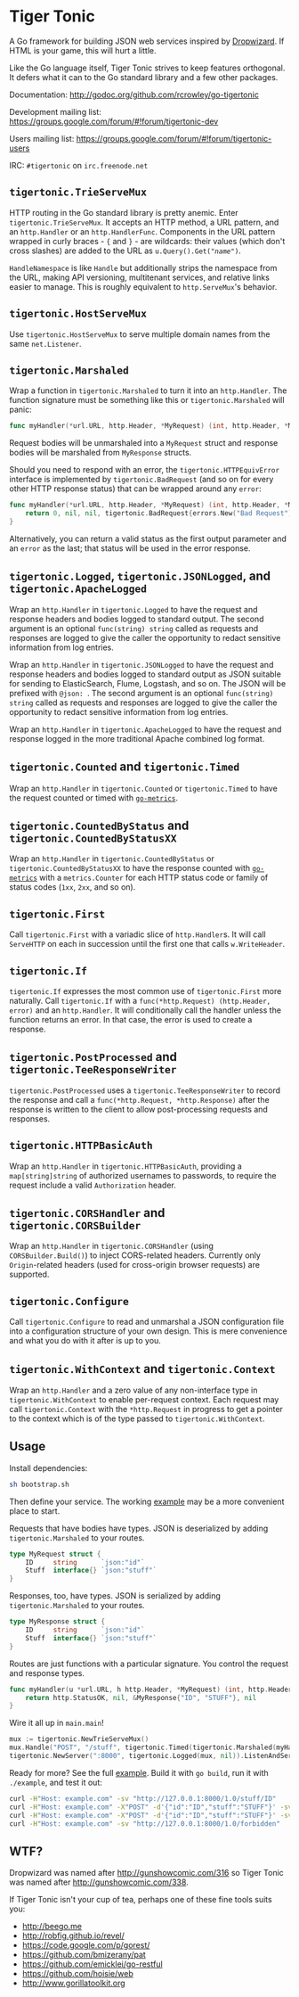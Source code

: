 Tiger Tonic
===========

A Go framework for building JSON web services inspired by [Dropwizard](http://dropwizard.codahale.com).  If HTML is your game, this will hurt a little.

Like the Go language itself, Tiger Tonic strives to keep features orthogonal.  It defers what it can to the Go standard library and a few other packages.

Documentation: <http://godoc.org/github.com/rcrowley/go-tigertonic>

Development mailing list: <https://groups.google.com/forum/#!forum/tigertonic-dev>

Users mailing list: <https://groups.google.com/forum/#!forum/tigertonic-users>

IRC: `#tigertonic` on `irc.freenode.net`

`tigertonic.TrieServeMux`
-------------------------

HTTP routing in the Go standard library is pretty anemic.  Enter `tigertonic.TrieServeMux`.  It accepts an HTTP method, a URL pattern, and an `http.Handler` or an `http.HandlerFunc`.  Components in the URL pattern wrapped in curly braces - `{` and `}` - are wildcards: their values (which don't cross slashes) are added to the URL as <code>u.Query().Get("<em>name</em>")</code>.

`HandleNamespace` is like `Handle` but additionally strips the namespace from the URL, making API versioning, multitenant services, and relative links easier to manage.  This is roughly equivalent to `http.ServeMux`'s behavior.

`tigertonic.HostServeMux`
-------------------------

Use `tigertonic.HostServeMux` to serve multiple domain names from the same `net.Listener`.

`tigertonic.Marshaled`
----------------------

Wrap a function in `tigertonic.Marshaled` to turn it into an `http.Handler`.  The function signature must be something like this or `tigertonic.Marshaled` will panic:

```go
func myHandler(*url.URL, http.Header, *MyRequest) (int, http.Header, *MyResponse, error)
```

Request bodies will be unmarshaled into a `MyRequest` struct and response bodies will be marshaled from `MyResponse` structs.

Should you need to respond with an error, the `tigertonic.HTTPEquivError` interface is implemented by `tigertonic.BadRequest` (and so on for every other HTTP response status) that can be wrapped around any `error`:

```go
func myHandler(*url.URL, http.Header, *MyRequest) (int, http.Header, *MyResponse, error) {
    return 0, nil, nil, tigertonic.BadRequest{errors.New("Bad Request")}
}
```

Alternatively, you can return a valid status as the first output parameter and an `error` as the last; that status will be used in the error response.

`tigertonic.Logged`, `tigertonic.JSONLogged`, and `tigertonic.ApacheLogged`
---------------------------------------------------------------------------

Wrap an `http.Handler` in `tigertonic.Logged` to have the request and response headers and bodies logged to standard output.  The second argument is an optional `func(string) string` called as requests and responses are logged to give the caller the opportunity to redact sensitive information from log entries.

Wrap an `http.Handler` in `tigertonic.JSONLogged` to have the request and response headers and bodies logged to standard output as JSON suitable for sending to ElasticSearch, Flume, Logstash, and so on.  The JSON will be prefixed with `@json: `.  The second argument is an optional `func(string) string` called as requests and responses are logged to give the caller the opportunity to redact sensitive information from log entries.

Wrap an `http.Handler` in `tigertonic.ApacheLogged` to have the request and response logged in the more traditional Apache combined log format.

`tigertonic.Counted` and `tigertonic.Timed`
-------------------------------------------

Wrap an `http.Handler` in `tigertonic.Counted` or `tigertonic.Timed` to have the request counted or timed with [`go-metrics`](https://github.com/rcrowley/go-metrics).

`tigertonic.CountedByStatus` and `tigertonic.CountedByStatusXX`
---------------------------------------------------------------

Wrap an `http.Handler` in `tigertonic.CountedByStatus` or `tigertonic.CountedByStatusXX` to have the response counted with [`go-metrics`](https://github.com/rcrowley/go-metrics) with a `metrics.Counter` for each HTTP status code or family of status codes (`1xx`, `2xx`, and so on).

`tigertonic.First`
------------------

Call `tigertonic.First` with a variadic slice of `http.Handler`s.  It will call `ServeHTTP` on each in succession until the first one that calls `w.WriteHeader`.

`tigertonic.If`
---------------

`tigertonic.If` expresses the most common use of `tigertonic.First` more naturally.  Call `tigertonic.If` with a `func(*http.Request) (http.Header, error)` and an `http.Handler`.  It will conditionally call the handler unless the function returns an error.  In that case, the error is used to create a response.

`tigertonic.PostProcessed` and `tigertonic.TeeResponseWriter`
-------------------------------------------------------------

`tigertonic.PostProcessed` uses a `tigertonic.TeeResponseWriter` to record the response and call a `func(*http.Request, *http.Response)` after the response is written to the client to allow post-processing requests and responses.

`tigertonic.HTTPBasicAuth`
--------------------------

Wrap an `http.Handler` in `tigertonic.HTTPBasicAuth`, providing a `map[string]string` of authorized usernames to passwords, to require the request include a valid `Authorization` header.

`tigertonic.CORSHandler` and `tigertonic.CORSBuilder`
-----------------------------------------------------

Wrap an `http.Handler` in `tigertonic.CORSHandler` (using `CORSBuilder.Build()`) to inject CORS-related headers. Currently only `Origin`-related headers (used for cross-origin browser requests) are supported.

`tigertonic.Configure`
----------------------

Call `tigertonic.Configure` to read and unmarshal a JSON configuration file into a configuration structure of your own design.  This is mere convenience and what you do with it after is up to you.

`tigertonic.WithContext` and `tigertonic.Context`
-------------------------------------------------

Wrap an `http.Handler` and a zero value of any non-interface type in `tigertonic.WithContext` to enable per-request context.  Each request may call `tigertonic.Context` with the `*http.Request` in progress to get a pointer to the context which is of the type passed to `tigertonic.WithContext`.

Usage
-----

Install dependencies:

```sh
sh bootstrap.sh
```

Then define your service.  The working [example](https://github.com/rcrowley/go-tigertonic/tree/master/example) may be a more convenient place to start.

Requests that have bodies have types.  JSON is deserialized by adding `tigertonic.Marshaled` to your routes.

```go
type MyRequest struct {
	ID     string      `json:"id"`
	Stuff  interface{} `json:"stuff"`
}
```

Responses, too, have types.  JSON is serialized by adding `tigertonic.Marshaled` to your routes.

```go
type MyResponse struct {
	ID     string      `json:"id"`
	Stuff  interface{} `json:"stuff"`
}
```

Routes are just functions with a particular signature.  You control the request and response types.

```go
func myHandler(u *url.URL, h http.Header, *MyRequest) (int, http.Header, *MyResponse, error) {
    return http.StatusOK, nil, &MyResponse{"ID", "STUFF"}, nil
}
```

Wire it all up in `main.main`!

```go
mux := tigertonic.NewTrieServeMux()
mux.Handle("POST", "/stuff", tigertonic.Timed(tigertonic.Marshaled(myHandler), "myHandler", nil))
tigertonic.NewServer(":8000", tigertonic.Logged(mux, nil)).ListenAndServe()
```

Ready for more?  See the full [example](https://github.com/rcrowley/go-tigertonic/tree/master/example).  Build it with `go build`, run it with `./example`, and test it out:

```sh
curl -H"Host: example.com" -sv "http://127.0.0.1:8000/1.0/stuff/ID"
curl -H"Host: example.com" -X"POST" -d'{"id":"ID","stuff":"STUFF"}' -sv "http://127.0.0.1:8000/1.0/stuff"
curl -H"Host: example.com" -X"POST" -d'{"id":"ID","stuff":"STUFF"}' -sv "http://127.0.0.1:8000/1.0/stuff/ID"
curl -H"Host: example.com" -sv "http://127.0.0.1:8000/1.0/forbidden"
```

WTF?
----

Dropwizard was named after <http://gunshowcomic.com/316> so Tiger Tonic was named after <http://gunshowcomic.com/338>.

If Tiger Tonic isn't your cup of tea, perhaps one of these fine tools suits you:

* <http://beego.me>
* <http://robfig.github.io/revel/>
* <https://code.google.com/p/gorest/>
* <https://github.com/bmizerany/pat>
* <https://github.com/emicklei/go-restful>
* <https://github.com/hoisie/web>
* <http://www.gorillatoolkit.org>
